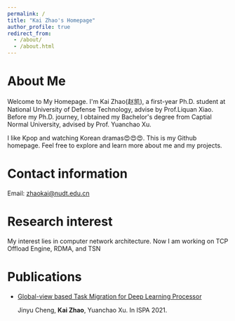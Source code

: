 ```yaml
---
permalink: /
title: "Kai Zhao's Homepage"
author_profile: true
redirect_from: 
  - /about/
  - /about.html
---
```

About Me
======
Welcome to My Homepage. I'm Kai Zhao(赵凯), a first-year Ph.D. student at National University of Defense Technology, advise by Prof.Liquan Xiao. Before my Ph.D. journey, I obtained my Bachelor's degree from Captial Normal University, advised by Prof. Yuanchao Xu.

I like Kpop and watching Korean dramas😍😍😍. This is my Github homepage. Feel free to explore and learn more about me and my projects.

Contact information
======
Email: zhaokai@nudt.edu.cn

Research interest
======
My interest lies in computer network architecture. Now I am working on TCP Offload Engine, RDMA, and TSN

Publications
======
- [Global-view based Task Migration for Deep Learning Processor](https://ieeexplore.ieee.org/abstract/document/9644891/authors#authors)

  Jinyu Cheng, **Kai Zhao**, Yuanchao Xu.
  In ISPA 2021.
